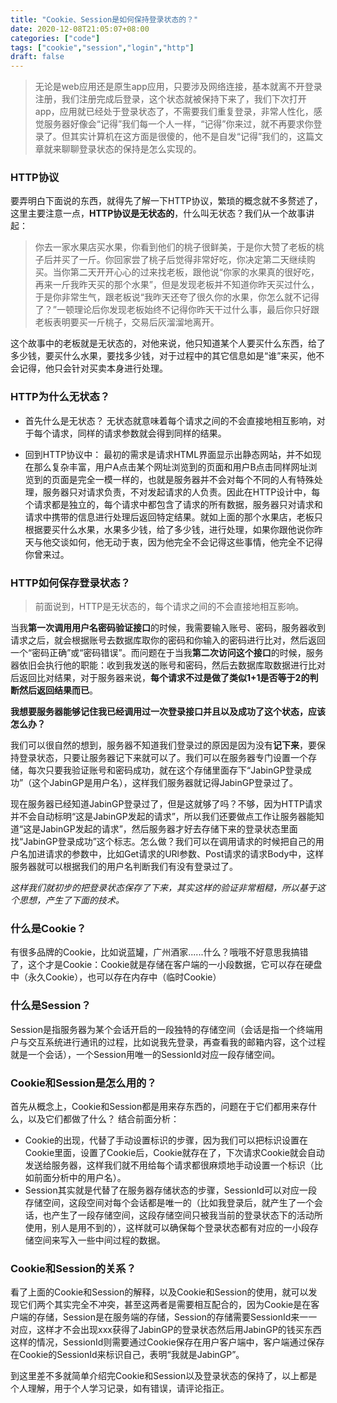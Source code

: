 ```yaml
---
title: "Cookie、Session是如何保持登录状态的？"
date: 2020-12-08T21:05:07+08:00
categories: ["code"]
tags: ["cookie","session","login","http"]
draft: false
---
```


> 无论是web应用还是原生app应用，只要涉及网络连接，基本就离不开登录注册，我们注册完成后登录，这个状态就被保持下来了，我们下次打开app，应用就已经处于登录状态了，不需要我们重复登录，非常人性化，感觉服务器好像会“记得”我们每一个人一样，“记得”你来过，就不再要求你登录了。但其实计算机在这方面是很傻的，他不是自发“记得”我们的，这篇文章就来聊聊登录状态的保持是怎么实现的。

### HTTP协议

要弄明白下面说的东西，就得先了解一下HTTP协议，繁琐的概念就不多赘述了，这里主要注意一点，**HTTP协议是无状态的**，什么叫无状态？我们从一个故事讲起：
>你去一家水果店买水果，你看到他们的桃子很鲜美，于是你大赞了老板的桃子后并买了一斤。你回家尝了桃子后觉得非常好吃，你决定第二天继续购买。当你第二天开开心心的过来找老板，跟他说“你家的水果真的很好吃，再来一斤我昨天买的那个水果”，但是发现老板并不知道你昨天买过什么，于是你非常生气，跟老板说“我昨天还夸了很久你的水果，你怎么就不记得了？”一顿理论后你发现老板始终不记得你昨天干过什么事，最后你只好跟老板表明要买一斤桃子，交易后灰溜溜地离开。

这个故事中的老板就是无状态的，对他来说，他只知道某个人要买什么东西，给了多少钱，要买什么水果，要找多少钱，对于过程中的其它信息如是“谁”来买，他不会记得，他只会针对买卖本身进行处理。

### HTTP为什么无状态？

- 首先什么是无状态？
无状态就意味着每个请求之间的不会直接地相互影响，对于每个请求，同样的请求参数就会得到同样的结果。

- 回到HTTP协议中：
最初的需求是请求HTML界面显示出静态网站，并不如现在那么复杂丰富，用户A点击某个网址浏览到的页面和用户B点击同样网址浏览到的页面是完全一模一样的，也就是服务器并不会对每个不同的人有特殊处理，服务器只对请求负责，不对发起请求的人负责。因此在HTTP设计中，每个请求都是独立的，每个请求中都包含了请求的所有数据，服务器只对请求和请求中携带的信息进行处理后返回特定结果。就如上面的那个水果店，老板只根据要买什么水果，水果多少钱，给了多少钱，进行处理，如果你跟他说你昨天与他交谈如何，他无动于衷，因为他完全不会记得这些事情，他完全不记得你曾来过。

### HTTP如何保存登录状态？

>前面说到，HTTP是无状态的，每个请求之间的不会直接地相互影响。

当我**第一次调用用户名密码验证接口**的时候，我需要输入账号、密码，服务器收到请求之后，就会根据账号去数据库取你的密码和你输入的密码进行比对，然后返回一个“密码正确”或“密码错误”。而问题在于当我**第二次访问这个接口**的时候，服务器依旧会执行他的职能：收到我发送的账号和密码，然后去数据库取数据进行比对后返回比对结果，对于服务器来说，**每个请求不过是做了类似1+1是否等于2的判断然后返回结果而已**。

**我想要服务器能够记住我已经调用过一次登录接口并且以及成功了这个状态，应该怎么办？**

我们可以很自然的想到，服务器不知道我们登录过的原因是因为没有**记下来**，要保持登录状态，只要让服务器记下来就可以了。我们可以在服务器专门设置一个存储，每次只要我验证账号和密码成功，就在这个存储里面存下“JabinGP登录成功”（这个JabinGP是用户名），这样我们服务器就记得JabinGP登录过了。

现在服务器已经知道JabinGP登录过了，但是这就够了吗？不够，因为HTTP请求并不会自动标明“这是JabinGP发起的请求”，所以我们还要做点工作让服务器能知道“这是JabinGP发起的请求”，然后服务器才好去存储下来的登录状态里面找“JabinGP登录成功”这个标志。怎么做？我们可以在调用请求的时候把自己的用户名加进请求的参数中，比如Get请求的URl参数、Post请求的请求Body中，这样服务器就可以根据我们的用户名判断我们有没有登录过了。

_这样我们就初步的把登录状态保存了下来，其实这样的验证非常粗糙，所以基于这个思想，产生了下面的技术。_

### 什么是Cookie？

有很多品牌的Cookie，比如说蓝罐，广州酒家......什么？哦哦不好意思我搞错了，这个才是Cookie：Cookie就是存储在客户端的一小段数据，它可以存在硬盘中（永久Cookie），也可以存在内存中（临时Cookie）

### 什么是Session？

Session是指服务器为某个会话开启的一段独特的存储空间（会话是指一个终端用户与交互系统进行通讯的过程，比如说我先登录，再查看我的邮箱内容，这个过程就是一个会话），一个Session用唯一的SessionId对应一段存储空间。

### Cookie和Session是怎么用的？

首先从概念上，Cookie和Session都是用来存东西的，问题在于它们都用来存什么，以及它们都做了什么？
结合前面分析：

- Cookie的出现，代替了手动设置标识的步骤，因为我们可以把标识设置在Cookie里面，设置了Cookie后，Cookie就存在了，下次请求Cookie就会自动发送给服务器，这样我们就不用给每个请求都很麻烦地手动设置一个标识（比如前面分析中的用户名）。
- Session其实就是代替了在服务器存储状态的步骤，SessionId可以对应一段存储空间，这段空间对每个会话都是唯一的（比如我登录后，就产生了一个会话，也产生了一段存储空间，这段存储空间只被我当前的登录状态下的活动所使用，别人是用不到的），这样就可以确保每个登录状态都有对应的一小段存储空间来写入一些中间过程的数据。

### Cookie和Session的关系？

看了上面的Cookie和Session的解释，以及Cookie和Session的使用，就可以发现它们两个其实完全不冲突，甚至这两者是需要相互配合的，因为Cookie是在客户端的存储，Session是在服务端的存储，Session的存储需要SessionId来一一对应，这样才不会出现xxx获得了JabinGP的登录状态然后用JabinGP的钱买东西这样的情况，SessionId则需要通过Cookie保存在用户客户端中，客户端通过保存在Cookie的SessionId来标识自己，表明“我就是JabinGP”。

到这里差不多就简单介绍完Cookie和Session以及登录状态的保持了，以上都是个人理解，用于个人学习记录，如有错误，请评论指正。
